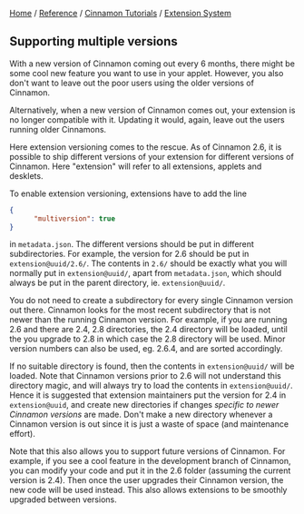[Home](/) / 
[Reference](/reference/git/) / 
[Cinnamon Tutorials](/reference/git/cinnamon-tutorials) /
[Extension System](/reference/git/cinnamon-tutorials/extension-system.html)

## Supporting multiple versions

With a new version of Cinnamon coming out every 6 months, there might be some cool new feature you want to use in your applet. However, you also don't want to leave out the poor users using the older versions of Cinnamon.

Alternatively, when a new version of Cinnamon comes out, your extension is no longer compatible with it. Updating it would, again, leave out the users running older Cinnamons.

Here extension versioning comes to the rescue. As of Cinnamon 2.6, it is possible to ship different versions of your extension for different versions of Cinnamon. Here "extension" will refer to all extensions, applets and desklets.
  
To enable extension versioning, extensions have to add the line

```json
{
      "multiversion": true
}
```

in `metadata.json`. The different versions should be put in different subdirectories. For example, the version for 2.6 should be put in `extension@uuid/2.6/`. The contents in `2.6/` should be exactly what you will normally put in `extension@uuid/`, apart from `metadata.json`, which should always be put in the parent directory, ie. `extension@uuid/`.

You do not need to create a subdirectory for every single Cinnamon version out there. Cinnamon looks for the most recent subdirectory that is not newer than the running Cinnamon version. For example, if you are running 2.6 and there are 2.4, 2.8 directories, the 2.4 directory will be loaded, until the you upgrade to 2.8 in which case the 2.8 directory will be used. Minor version numbers can also be used, eg. 2.6.4, and are sorted accordingly.

If no suitable directory is found, then the contents in `extension@uuid/` will be loaded. Note that Cinnamon versions prior to 2.6 will not understand this directory magic, and will always try to load the contents in `extension@uuid/`. Hence it is suggested that extension maintainers put the version for 2.4 in `extension@uuid`, and create new directories if changes <em>specific to newer Cinnamon versions</em> are made. Don't make a new directory whenever a Cinnamon version is out since it is just a waste of space (and maintenance effort).

Note that this also allows you to support future versions of Cinnamon. For example, if you see a cool feature in the development branch of Cinnamon, you can modify your code and put it in the 2.6 folder (assuming the current version is 2.4). Then once the user upgrades their Cinnamon version, the new code will be used instead. This also allows extensions to be smoothly upgraded between versions.